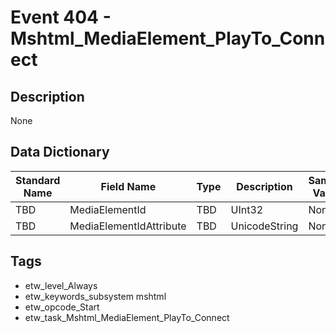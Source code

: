 # Event 404 - Mshtml_MediaElement_PlayTo_Connect

## Description
None

## Data Dictionary
|Standard Name|Field Name|Type|Description|Sample Value|
|---|---|---|---|---|
|TBD|MediaElementId|TBD|UInt32|None|None|
|TBD|MediaElementIdAttribute|TBD|UnicodeString|None|None|

## Tags
* etw_level_Always
* etw_keywords_subsystem mshtml
* etw_opcode_Start
* etw_task_Mshtml_MediaElement_PlayTo_Connect